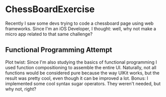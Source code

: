 # ChessBoardExercise
Recently I saw some devs trying to code a chessboard page using web frameworks. Since I'm an iOS Developer, I thought: well, why not make a micro app related to that same challenge?

## Functional Programming Attempt
Plot twist: Since I'm also studying the basics of functional programming I used function compositioning to assemble the entire UI. Naturally, not all functions would be considered pure because the way UIKit works, but the result was pretty cool, even though it can be improved a lot.
Bonus: I implemented some cool syntax sugar operators. They weren't needed, but why not, right?
